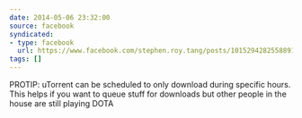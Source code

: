 ```yaml
---
date: 2014-05-06 23:32:00
source: facebook
syndicated:
- type: facebook
  url: https://www.facebook.com/stephen.roy.tang/posts/10152942825588912
tags: []
---
```


PROTIP: uTorrent can be scheduled to only download during specific hours. This helps if you want to queue stuff for downloads but other people in the house are still playing DOTA